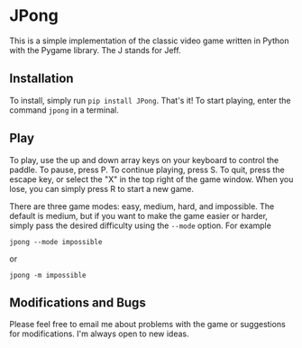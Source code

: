 JPong
========

This is a simple implementation of the classic video game written in Python with the Pygame library.
The J stands for Jeff.

Installation
------------

To install, simply run `pip install JPong`. That's it! To start playing, enter the command `jpong`
in a terminal.

Play
----

To play, use the up and down array keys on your keyboard to control the paddle. To pause, press P.
To continue playing, press S. To quit, press the escape key, or select the "X" in the top right
of the game window. When you lose, you can simply press R to start a new game.

There are three game modes: easy, medium, hard, and impossible. The default is medium, but if you want to make
the game easier or harder, simply pass the desired difficulty using the `--mode` option. For example

```
jpong --mode impossible
```

or

```
jpong -m impossible
```

Modifications and Bugs
----------------------

Please feel free to email me about problems with the game or suggestions for modifications. I'm always
open to new ideas.
